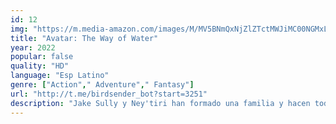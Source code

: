 ```yaml
---
id: 12
img: "https://m.media-amazon.com/images/M/MV5BNmQxNjZlZTctMWJiMC00NGMxLWJjNTctNTFiNjA1Njk3ZDQ5XkEyXkFqcGc@._V1_SX300.jpg"
title: "Avatar: The Way of Water"
year: 2022
popular: false
quality: "HD"
language: "Esp Latino"
genre: ["Action"," Adventure"," Fantasy"]
url: "http://t.me/birdsender_bot?start=3251"
description: "Jake Sully y Ney'tiri han formado una familia y hacen todo lo posible por permanecer juntos. Sin embargo, deben abandonar su hogar y explorar las regiones de Pandora cuando una antigua amenaza reaparece."
---
```

